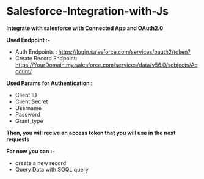 # Salesforce-Integration-with-Js
<b>Integrate with salesforce with Connected App and OAuth2.0</b>

<div>
  <b>Used Endpoint :-</b>
  <ul>
    <li>
      Auth Endpoints : <a href="">https://login.salesforce.com/services/oauth2/token?</a>
    </li>
    <li>
      Create Record Endpoint: <a href="">https://YourDomain.my.salesforce.com/services/data/v56.0/sobjects/Account/</a>
    </li>
  </ul>
</div>

<b>Used Params for Authentication :</b>
<ul>
    <li>Client ID</li>
    <li>Client Secret</li>
    <li>Username</li>
    <li>Password</li>
    <li>Grant_type</li>
</ul>

<b>Then, you will recive an access token that you will use in the next requests</b>

<div><b>For now you can :-</b></div>
<ul>
  <li>create a new record</li>
  <li>Query Data with SOQL query</li>
</ul>
